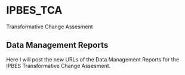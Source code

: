 # IPBES_TCA
Transformative Change Assesment

## Data Management Reports

Here I will post the new URLs of the Data Management Reports for the IPBES Transformative Change Assesment.
